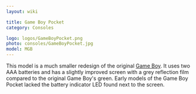 ```yaml
---
layout: wiki

title: Game Boy Pocket
category: Consoles

logo: logos/GameBoyPocket.png
photo: consoles/GameBoyPocket.jpg
model: MGB
---
```

This model is a much smaller redesign of the original [Game Boy](gameboy). It uses two AAA batteries and has a slightly improved screen with a grey reflection film compared to the original Game Boy's green. Early models of the Game Boy Pocket lacked the battery indicator LED found next to the screen.